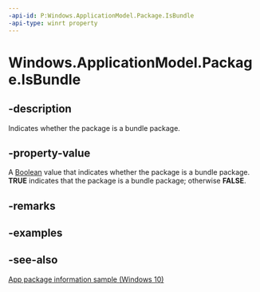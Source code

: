 ```yaml
---
-api-id: P:Windows.ApplicationModel.Package.IsBundle
-api-type: winrt property
---
```


<!-- Property syntax
public bool IsBundle { get; }
-->

# Windows.ApplicationModel.Package.IsBundle

## -description
Indicates whether the package is a bundle package.

## -property-value
A [Boolean](https://docs.microsoft.com/dotnet/api/system.boolean?redirectedfrom=MSDN) value that indicates whether the package is a bundle package. **TRUE** indicates that the package is a bundle package; otherwise **FALSE**.

## -remarks

## -examples

## -see-also
[App package information sample (Windows 10)](https://go.microsoft.com/fwlink/p/?LinkId=620581)
